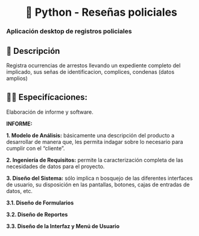 <div align='center'>

# 🚓 Python - Reseñas policiales

</div>

### Aplicación desktop de registros policiales

## 🚀 Descripción

Registra ocurrencias de arrestos llevando un expediente completo del implicado, sus señas de identificacion, complices, condenas (datos amplios)

## 🧞‍♂️ Especifícaciones:

Elaboración de informe y software.

**INFORME:**

**1. Modelo de Análisis:** básicamente una descripción del producto a desarrollar de manera que, les permita indagar sobre lo necesario para cumplir con el “cliente”.

**2. Ingeniería de Requisitos:** permite la caracterización completa de las necesidades de datos para el proyecto.

**3. Diseño del Sistema:** sólo implica n bosquejo de las diferentes interfaces de usuario, su disposición en las pantallas, botones, cajas de entradas de datos, etc.

**3.1. Diseño de Formularios**

**3.2. Diseño de Reportes**

**3.3. Diseño de la Interfaz y Menú de Usuario**

